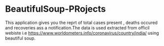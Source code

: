 # BeautifulSoup-PRojects
This application gives you the reprt of total cases present , deaths occured and recoveries ass a notification.The data is used extracted from officil webiste i.e https://www.worldometers.info/coronavirus/country/india/ using beautiful soup.
